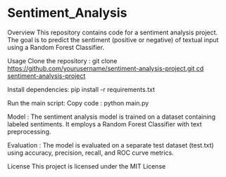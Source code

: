 # Sentiment_Analysis

Overview
This repository contains code for a sentiment analysis project. The goal is to predict the sentiment (positive or negative) of textual input using a Random Forest Classifier.

Usage
Clone the repository :
git clone [https://github.com/yourusername/sentiment-analysis-project.git
cd sentiment-analysis-project](https://github.com/aryanntated/Sentiment_Analysis.git)

Install dependencies:
pip install -r requirements.txt

Run the main script:
Copy code : 
python main.py

Model : 
The sentiment analysis model is trained on a dataset containing labeled sentiments. It employs a Random Forest Classifier with text preprocessing.

Evaluation : 
The model is evaluated on a separate test dataset (test.txt) using accuracy, precision, recall, and ROC curve metrics.

License
This project is licensed under the MIT License
